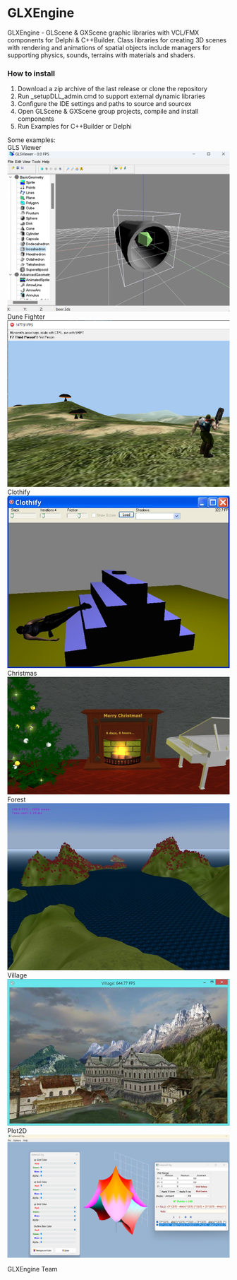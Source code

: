 # GLXEngine
GLXEngine - GLScene & GXScene graphic libraries with VCL/FMX components for Delphi & C++Builder. 
Class libraries for creating 3D scenes with rendering and animations of spatial objects 
include managers for supporting physics, sounds, terrains with materials and shaders. 
### How to install
1. Download a zip archive of the last release or clone the repository
2. Run _setupDLL_admin.cmd to support external dynamic libraries
3. Configure the IDE settings and paths to source and sourcex
4. Open GLScene & GXScene group projects, compile and install components
5. Run Examples for C++Builder or Delphi  <br>

Some examples:<br>
GLS Viewer
![GLSViewer](./Help/Screenshots/GLSViewer.png)
Dune Fighter
![DuneFighter](./Help/Screenshots/DuneFighter.png)
Clothify 
![Clothify](./Help/Screenshots/Clothify.png)
Christmas
![Christmas](./Help/Screenshots/Christmas.png)
Forest
![Forest](./Help/Screenshots/Forest.png)
Village
![Village](./Help/Screenshots/Village.png)
Plot2D
![Plot2D](./Help/Screenshots/Plot2D.png)

GLXEngine Team

